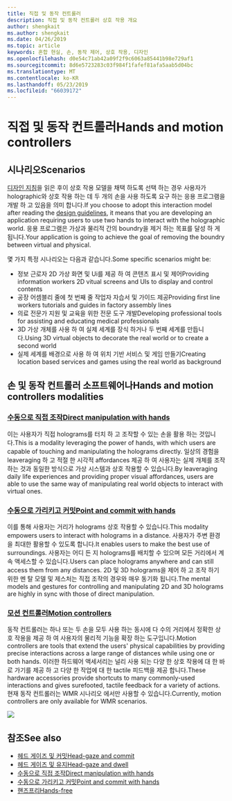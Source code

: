 ```yaml
---
title: 직접 및 동작 컨트롤러
description: 직접 및 동작 컨트롤러 상호 작용 개요
author: shengkait
ms.author: shengkait
ms.date: 04/26/2019
ms.topic: article
keywords: 혼합 현실, 손, 동작 제어, 상호 작용, 디자인
ms.openlocfilehash: d0e54c71ab42a09f2f9c6063a85441b98e729af1
ms.sourcegitcommit: 8d6e5723283c03f984f1fafef81afa5aab5d04bc
ms.translationtype: MT
ms.contentlocale: ko-KR
ms.lasthandoff: 05/23/2019
ms.locfileid: "66039172"
---
```

# <a name="hands-and-motion-controllers"></a><span data-ttu-id="f2f5f-104">직접 및 동작 컨트롤러</span><span class="sxs-lookup"><span data-stu-id="f2f5f-104">Hands and motion controllers</span></span>
## <a name="scenarios"></a><span data-ttu-id="f2f5f-105">시나리오</span><span class="sxs-lookup"><span data-stu-id="f2f5f-105">Scenarios</span></span>
<span data-ttu-id="f2f5f-106">[디자인 지침](interaction-fundamentals.md)을 읽은 후이 상호 작용 모델을 채택 하도록 선택 하는 경우 사용자가 holographic와 상호 작용 하는 데 두 개의 손을 사용 하도록 요구 하는 응용 프로그램을 개발 하 고 있음을 의미 합니다.</span><span class="sxs-lookup"><span data-stu-id="f2f5f-106">If you choose to adopt this interaction model after reading the [design guidelines](interaction-fundamentals.md), it means that you are developing an application requiring users to use two hands to interact with the holographic world.</span></span> <span data-ttu-id="f2f5f-107">응용 프로그램은 가상과 물리적 간의 boundry을 제거 하는 목표를 달성 하 게 됩니다.</span><span class="sxs-lookup"><span data-stu-id="f2f5f-107">Your application is going to achieve the goal of removing the boundry between virtual and physical.</span></span>

<span data-ttu-id="f2f5f-108">몇 가지 특정 시나리오는 다음과 같습니다.</span><span class="sxs-lookup"><span data-stu-id="f2f5f-108">Some specific scenarios might be:</span></span>
* <span data-ttu-id="f2f5f-109">정보 근로자 2D 가상 화면 및 Ui를 제공 하 여 콘텐츠 표시 및 제어</span><span class="sxs-lookup"><span data-stu-id="f2f5f-109">Providing information workers 2D vitual screens and UIs to display and control contents</span></span>
* <span data-ttu-id="f2f5f-110">공장 어셈블리 줄에 첫 번째 줄 작업자 자습서 및 가이드 제공</span><span class="sxs-lookup"><span data-stu-id="f2f5f-110">Providing first line workers tutorials and guides in factory assembly lines</span></span>
* <span data-ttu-id="f2f5f-111">의료 전문가 지원 및 교육을 위한 전문 도구 개발</span><span class="sxs-lookup"><span data-stu-id="f2f5f-111">Developing professional tools for assisting and educating medical professionals</span></span>  
* <span data-ttu-id="f2f5f-112">3D 가상 개체를 사용 하 여 실제 세계를 장식 하거나 두 번째 세계를 만듭니다.</span><span class="sxs-lookup"><span data-stu-id="f2f5f-112">Using 3D virtual objects to decorate the real world or to create a second world</span></span> 
* <span data-ttu-id="f2f5f-113">실제 세계를 배경으로 사용 하 여 위치 기반 서비스 및 게임 만들기</span><span class="sxs-lookup"><span data-stu-id="f2f5f-113">Creating location based services and games using the real world as background</span></span>

## <a name="hands-and-motion-controllers-modalities"></a><span data-ttu-id="f2f5f-114">손 및 동작 컨트롤러 소프트웨어나</span><span class="sxs-lookup"><span data-stu-id="f2f5f-114">Hands and motion controllers modalities</span></span>
### <a name="direct-manipulation-with-handsdirect-manipulationmd"></a>[<span data-ttu-id="f2f5f-115">수동으로 직접 조작</span><span class="sxs-lookup"><span data-stu-id="f2f5f-115">Direct manipulation with hands</span></span>](direct-manipulation.md)
<span data-ttu-id="f2f5f-116">이는 사용자가 직접 holograms를 터치 하 고 조작할 수 있는 손을 활용 하는 것입니다.</span><span class="sxs-lookup"><span data-stu-id="f2f5f-116">This is a modality leveraging the power of hands, with which users are capable of touching and manipulating the holograms directly.</span></span> <span data-ttu-id="f2f5f-117">일상의 경험을 leaveraging 하 고 적절 한 시각적 affordances 제공 하 여 사용자는 실제 개체를 조작 하는 것과 동일한 방식으로 가상 시스템과 상호 작용할 수 있습니다.</span><span class="sxs-lookup"><span data-stu-id="f2f5f-117">By leaveraging daily life experiences and providing proper visual affordances, users are able to use the same way of manipulating real world objects to interact with virtual ones.</span></span>   

### <a name="point-and-commit-with-handspoint-and-commitmd"></a>[<span data-ttu-id="f2f5f-118">수동으로 가리키고 커밋</span><span class="sxs-lookup"><span data-stu-id="f2f5f-118">Point and commit with hands</span></span>](point-and-commit.md)
<span data-ttu-id="f2f5f-119">이를 통해 사용자는 거리가 holograms 상호 작용할 수 있습니다.</span><span class="sxs-lookup"><span data-stu-id="f2f5f-119">This modality empowers users to interact with holograms in a distance.</span></span> <span data-ttu-id="f2f5f-120">사용자가 주변 환경을 최대한 활용할 수 있도록 합니다.</span><span class="sxs-lookup"><span data-stu-id="f2f5f-120">It enables users to make the best use of surroundings.</span></span> <span data-ttu-id="f2f5f-121">사용자는 어디 든 지 holograms를 배치할 수 있으며 모든 거리에서 계속 액세스할 수 있습니다.</span><span class="sxs-lookup"><span data-stu-id="f2f5f-121">Users can place holograms anywhere and can still access them from any distances.</span></span> <span data-ttu-id="f2f5f-122">2D 및 3D holograms을 제어 하 고 조작 하기 위한 멘 탈 모델 및 제스처는 직접 조작의 경우와 매우 동기화 됩니다.</span><span class="sxs-lookup"><span data-stu-id="f2f5f-122">The mental models and gestures for controlling and manipulating 2D and 3D holograms are highly in sync with those of direct manipulation.</span></span>

### <a name="motion-controllersmotion-controllersmd"></a>[<span data-ttu-id="f2f5f-123">모션 컨트롤러</span><span class="sxs-lookup"><span data-stu-id="f2f5f-123">Motion controllers</span></span>](motion-controllers.md)
<span data-ttu-id="f2f5f-124">동작 컨트롤러는 하나 또는 두 손을 모두 사용 하는 동시에 다 수의 거리에서 정확한 상호 작용을 제공 하 여 사용자의 물리적 기능을 확장 하는 도구입니다.</span><span class="sxs-lookup"><span data-stu-id="f2f5f-124">Motion controllers are tools that extend the users' physical capabilities by providing precise interactions across a large range of distances while using one or both hands.</span></span> <span data-ttu-id="f2f5f-125">이러한 하드웨어 액세서리는 널리 사용 되는 다양 한 상호 작용에 대 한 바로 가기를 제공 하 고 다양 한 작업에 대 한 tactile 피드백을 제공 합니다.</span><span class="sxs-lookup"><span data-stu-id="f2f5f-125">These hardware accessories provide shortcuts to many commonly-used interactions and gives surefooted, tactile feedback for a variety of actions.</span></span> <span data-ttu-id="f2f5f-126">현재 동작 컨트롤러는 WMR 시나리오 에서만 사용할 수 있습니다.</span><span class="sxs-lookup"><span data-stu-id="f2f5f-126">Currently, motion controllers are only available for WMR scenarios.</span></span> 

![](images/Hands-and-controllers-720px.jpg)<br>

## <a name="see-also"></a><span data-ttu-id="f2f5f-127">참조</span><span class="sxs-lookup"><span data-stu-id="f2f5f-127">See also</span></span>
* [<span data-ttu-id="f2f5f-128">헤드 게이즈 및 커밋</span><span class="sxs-lookup"><span data-stu-id="f2f5f-128">Head-gaze and commit</span></span>](gaze-and-commit.md)
* [<span data-ttu-id="f2f5f-129">헤드 게이즈 및 유지</span><span class="sxs-lookup"><span data-stu-id="f2f5f-129">Head-gaze and dwell</span></span>](gaze-and-dwell.md)
* [<span data-ttu-id="f2f5f-130">수동으로 직접 조작</span><span class="sxs-lookup"><span data-stu-id="f2f5f-130">Direct manipulation with hands</span></span>](direct-manipulation.md)
* [<span data-ttu-id="f2f5f-131">수동으로 가리키고 커밋</span><span class="sxs-lookup"><span data-stu-id="f2f5f-131">Point and commit with hands</span></span>](point-and-commit.md)
* [<span data-ttu-id="f2f5f-132">핸즈프리</span><span class="sxs-lookup"><span data-stu-id="f2f5f-132">Hands-free</span></span>](hands-free.md)
